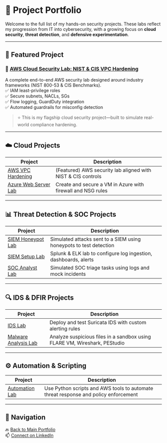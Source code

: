 # 📁 Project Portfolio

Welcome to the full list of my hands-on security projects. These labs reflect my progression from IT into cybersecurity, with a growing focus on **cloud security**, **threat detection**, and **defensive experimentation**.

---

## 🌟 Featured Project

### 🔐 [AWS Cloud Security Lab: NIST & CIS VPC Hardening](https://github.com/ChadVanHalen/Tech-Portfolio/blob/main/projects/AWS%20VPC%20Hardening%20NIST%20CIS%20Compliance/README.md)

A complete end-to-end AWS security lab designed around industry frameworks (NIST 800-53 & CIS Benchmarks).  
✅ IAM least-privilege roles  
✅ Secure subnets, NACLs, SGs  
✅ Flow logging, GuardDuty integration  
✅ Automated guardrails for misconfig detection

> ⭐ This is my flagship cloud security project—built to simulate real-world compliance hardening.

---

## ☁️ Cloud Projects

| Project | Description |
|--------|-------------|
| [AWS VPC Hardening](https://github.com/ChadVanHalen/Tech-Portfolio/blob/main/projects/AWS%20VPC%20Hardening%20NIST%20CIS%20Compliance/README.md) | (Featured) AWS security lab aligned with NIST & CIS controls |
| [Azure Web Server Lab](https://github.com/ChadVanHalen/Tech-Portfolio/blob/main/projects/Azure%20Creating%20A%20Virtual%20Machine%20and%20Web%20Server/README.md) | Create and secure a VM in Azure with firewall and NSG rules |

---

## 📊 Threat Detection & SOC Projects

| Project | Description |
|--------|-------------|
| [SIEM Honeypot Lab](https://github.com/ChadVanHalen/Tech-Portfolio/blob/main/projects/SIEM%20Honeypot%20Lab/README.md) | Simulated attacks sent to a SIEM using honeypots to test detection |
| [SIEM Setup Lab](https://github.com/ChadVanHalen/Tech-Portfolio/blob/main/projects/SIEM%20Setup%20Lab/README.md) | Splunk & ELK lab to configure log ingestion, dashboards, alerts |
| [SOC Analyst Lab](https://github.com/ChadVanHalen/Tech-Portfolio/blob/main/projects/SOC%20Analyst%20Lab/README.md) | Simulated SOC triage tasks using logs and mock incidents |

---

## 🔍 IDS & DFIR Projects

| Project | Description |
|--------|-------------|
| [IDS Lab](https://github.com/ChadVanHalen/Tech-Portfolio/blob/main/projects/IDS%20Lab/README.md) | Deploy and test Suricata IDS with custom alerting rules |
| [Malware Analysis Lab](https://github.com/ChadVanHalen/Tech-Portfolio/blob/main/projects/Malware%20Analysis%20Lab/README.md) | Analyze suspicious files in a sandbox using FLARE VM, Wireshark, PEStudio |

---

## ⚙️ Automation & Scripting

| Project | Description |
|--------|-------------|
| [Automation Lab](https://github.com/ChadVanHalen/Tech-Portfolio/blob/main/projects/Automation%20Lab/README.md) | Use Python scripts and AWS tools to automate threat response and policy enforcement |

---

## 🧭 Navigation

🔙 [Back to Main Portfolio](../README.md)  
📫 [Connect on LinkedIn](https://www.linkedin.com/in/chadwick-van-oostendorp-642b8b47/)
